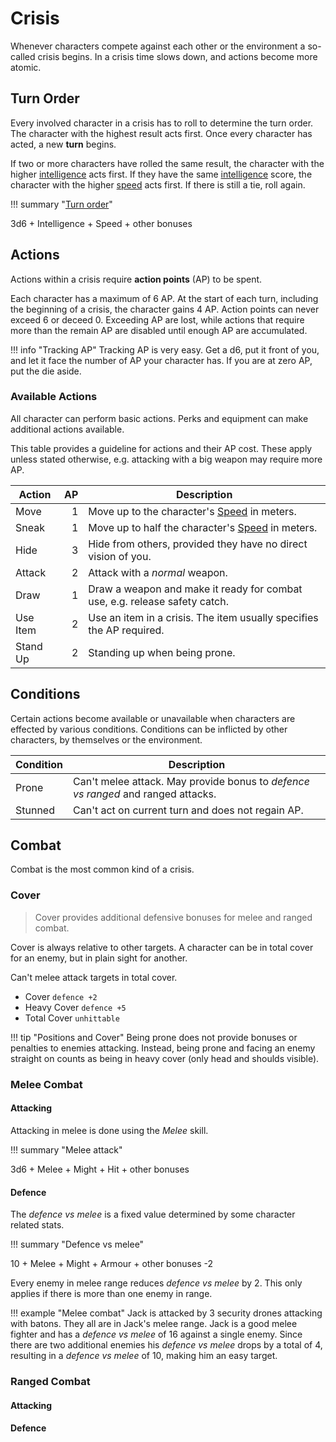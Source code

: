 # Crisis

Whenever characters compete against each other or the environment a so-called
crisis begins. In a crisis time slows down, and actions become more atomic.

## Turn Order

Every involved character in a crisis has to roll to determine the turn order.
The character with the highest result acts first. Once every character has
acted, a new **turn** begins.

If two or more characters have rolled the same result, the character with the
higher [intelligence](/character#intelligence) acts first. If they have the same
[intelligence](/character#intelligence) score, the character with the higher
[speed](/character#speed) acts first. If there is still a tie, roll again.

!!! summary "[Turn order](#turn-order)"
    <div class="formula formula-top formula-bottom">
      <span data-bracket-bottom="Base">3d6</span> +
      <span data-bracket-top="Ability Score">Intelligence</span> +
      <span data-bracket-bottom="Ability Score">Speed</span> +
      <span data-bracket-top="Circumstance / Perks / Race">other bonuses</span>
    </div>

## Actions

Actions within a crisis require **action points** (AP) to be spent.

Each character has a maximum of 6 AP. At the start of each turn, including the
beginning of a crisis, the character gains 4 AP. Action points can never exceed
6 or deceed 0. Exceeding AP are lost, while actions that require more than the
remain AP are disabled until enough AP are accumulated.

!!! info "Tracking AP"
    Tracking AP is very easy. Get a d6, put it front of you, and let it face the
    number of AP your character has. If you are at zero AP, put the die aside.

### Available Actions

All character can perform basic actions. Perks and equipment can make additional
actions available.

This table provides a guideline for actions and their AP cost. These apply
unless stated otherwise, e.g. attacking with a big weapon may require more AP.

| Action   |   AP | Description                                                                |
|----------|-----:|----------------------------------------------------------------------------|
| Move     |    1 | Move up to the character's [Speed](#speed) in meters.                      |
| Sneak    |    1 | Move up to half the character's [Speed](#speed) in meters.                 |
| Hide     |    3 | Hide from others, provided they have no direct vision of you.              |
| Attack   |    2 | Attack with a *normal* weapon.                                             |
| Draw     |    1 | Draw a weapon and make it ready for combat use, e.g. release safety catch. |
| Use Item |    2 | Use an item in a crisis. The item usually specifies the AP required.       |
| Stand Up |    2 | Standing up when being prone.                                              |

## Conditions

Certain actions become available or unavailable when characters are effected by
various conditions. Conditions can be inflicted by other characters, by
themselves or the environment.

| Condition | Description                                                                      |
|-----------|----------------------------------------------------------------------------------|
| Prone     | Can't melee attack. May provide bonus to *defence vs ranged* and ranged attacks. |
| Stunned   | Can't act on current turn and does not regain AP.                                |

## Combat

Combat is the most common kind of a crisis.

### Cover

> Cover provides additional defensive bonuses for melee and ranged combat.

Cover is always relative to other targets. A character can be in total cover for
an enemy, but in plain sight for another.

Can't melee attack targets in total cover.

* Cover `defence +2`
* Heavy Cover `defence +5`
* Total Cover `unhittable`

!!! tip "Positions and Cover"
    Being prone does not provide bonuses or penalties to enemies attacking.
    Instead, being prone and facing an enemy straight on counts as being in
    heavy cover (only head and shoulds visible).

### Melee Combat

#### Attacking

Attacking in melee is done using the *Melee* skill.

!!! summary "Melee attack"
    <div class="formula formula-top formula-bottom">
      <span data-bracket-bottom="Base">3d6</span> +
      <span data-bracket-top="Skill modifier">Melee</span> +
      <span data-bracket-bottom="Skill modifier">Might</span> +
      <span data-bracket-top="Weapon modifier">Hit</span> +
      <span data-bracket-bottom="Circumstance / Perks / Race">other bonuses</span>
    </div>

#### Defence

The *defence vs melee* is a fixed value determined by some character related
stats.

!!! summary "Defence vs melee"
    <div class="formula formula-top formula-bottom">
      <span data-bracket-bottom="Base">10</span> +
      <span data-bracket-top="Skill modifier">Melee</span> +
      <span data-bracket-bottom="Skill modifier">Might</span> +
      <span data-bracket-top="Defence modifier">Armour</span> +
      <span data-bracket-bottom="Circumstance / Perks / Race">other bonuses</span>
      <span data-bracket-top="per additional enemy">-2</span>
    </div>

Every enemy in melee range reduces *defence vs melee* by 2. This only applies if
there is more than one enemy in range.

!!! example "Melee combat"
    Jack is attacked by 3 security drones attacking with batons. They all are in
    Jack's melee range. Jack is a good melee fighter and has a *defence vs
    melee* of 16 against a single enemy. Since there are two additional enemies
    his *defence vs melee* drops by a total of 4, resulting in a *defence vs
    melee* of 10, making him an easy target.

### Ranged Combat

#### Attacking

#### Defence

